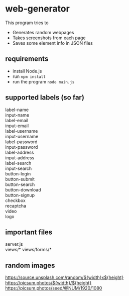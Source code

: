 
# web-generator

This program tries to

* Generates random webpages
* Takes screenshots from each page
* Saves some element info in JSON files

## requirements

* install Node.js
* run `npm install`
* run the program `node main.js`

## supported labels (so far)

label-name\
input-name\
label-email\
input-email\
label-username\
input-username\
label-password\
input-password\
label-address\
input-address\
label-search\
input-search\
button-login\
button-submit\
button-search\
button-download\
button-signup\
checkbox\
recaptcha\
video\
logo

## important files

server.js\
views/*
views/forms/*

## random images

<https://source.unsplash.com/random/${width}x${height}>
<https://picsum.photos/${width}/${height}>
<https://picsum.photos/seed/@NUM/1920/1080>
